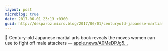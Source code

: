 ```yaml
---
layout: post
microblog: true
date: 2017-06-01 23:13 +0300
guid: http://desparoz.micro.blog/2017/06/01/centuryold-japanese-martial.html
---
```

🔗 Century-old Japanese martial arts book reveals the moves women can use to fight off male attackers — [apple.news/A0MeDPJg5...](https://apple.news/A0MeDPJg5SYepm725y2_sFA)
